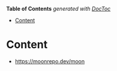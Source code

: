 <!-- START doctoc generated TOC please keep comment here to allow auto update -->
<!-- DON'T EDIT THIS SECTION, INSTEAD RE-RUN doctoc TO UPDATE -->
**Table of Contents**  *generated with [DocToc](https://github.com/thlorenz/doctoc)*

- [Content](#content)

<!-- END doctoc generated TOC please keep comment here to allow auto update -->

# Content

- <https://moonrepo.dev/moon>
